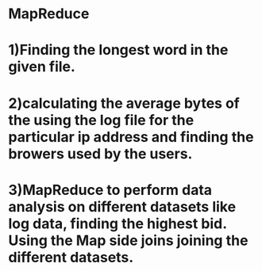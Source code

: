 # MapReduce

# 1)Finding the longest word in the given file.

# 2)calculating the average bytes of the using the log file for the particular ip address and finding the browers used by the users.

# 3)MapReduce to perform data analysis on different datasets like log data, finding the highest bid. Using the Map side joins joining the different datasets.
